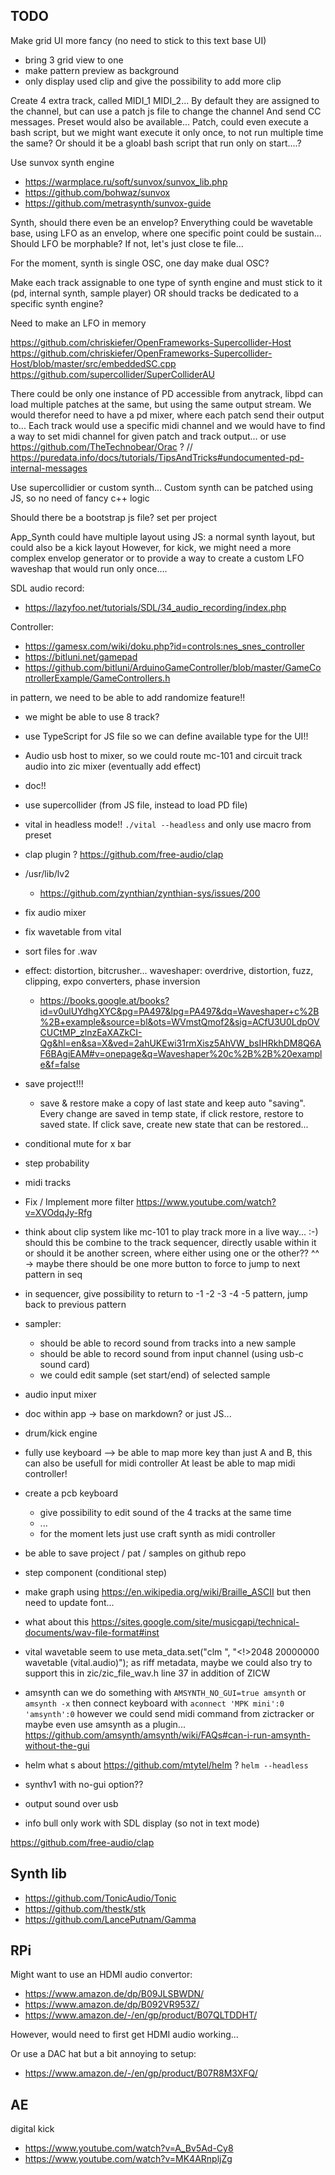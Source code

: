## TODO

Make grid UI more fancy (no need to stick to this text base UI)
- bring 3 grid view to one
- make pattern preview as background
- only display used clip and give the possibility to add more clip


Create 4 extra track, called MIDI_1 MIDI_2...
By default they are assigned to the channel, but can use a patch js file to change the channel
And send CC messages. Preset would also be available...
Patch, could even execute a bash script, but we might want execute it only once, to not run multiple
time the same? Or should it be a gloabl bash script that run only on start....?

Use sunvox synth engine
- https://warmplace.ru/soft/sunvox/sunvox_lib.php
- https://github.com/bohwaz/sunvox
- https://github.com/metrasynth/sunvox-guide

Synth, should there even be an envelop? Enverything could be wavetable base, using LFO as an envelop,
where one specific point could be sustain...
Should LFO be morphable? If not, let's just close te file...

For the moment, synth is single OSC, one day make dual OSC?

Make each track assignable to one type of synth engine and must stick to it (pd, internal synth, sample player)
OR should tracks be dedicated to a specific synth engine?

Need to make an LFO in memory

https://github.com/chriskiefer/OpenFrameworks-Supercollider-Host
https://github.com/chriskiefer/OpenFrameworks-Supercollider-Host/blob/master/src/embeddedSC.cpp
https://github.com/supercollider/SuperColliderAU

There could be only one instance of PD accessible from anytrack,
libpd can load multiple patches at the same, but using the same output stream.
We would therefor need to have a pd mixer, where each patch send their output to...
Each track would use a specific midi channel and we would have to find a way to set midi
channel for given patch and track output...
or use https://github.com/TheTechnobear/Orac ?
// https://puredata.info/docs/tutorials/TipsAndTricks#undocumented-pd-internal-messages

Use supercollidier or custom synth...
Custom synth can be patched using JS, so no need of fancy c++ logic

Should there be a bootstrap js file? set per project

App_Synth could have multiple layout using JS: a normal synth layout, but could also be a kick layout
However, for kick, we might need a more complex envelop generator or to provide a way to create a custom LFO waveshap that would run only once....

SDL audio record:
- https://lazyfoo.net/tutorials/SDL/34_audio_recording/index.php


Controller:
- https://gamesx.com/wiki/doku.php?id=controls:nes_snes_controller
- https://bitluni.net/gamepad
- https://github.com/bitluni/ArduinoGameController/blob/master/GameControllerExample/GameControllers.h


in pattern, we need to be able to add randomize feature!!

- we might be able to use 8 track?

- use TypeScript for JS file so we can define available type for the UI!!

- Audio usb host to mixer, so we could route mc-101 and circuit track audio into zic mixer (eventually add effect)

- doc!!  

- use supercollider (from JS file, instead to load PD file)

- vital in headless mode!! `./vital --headless` and only use macro from preset

- clap plugin ? https://github.com/free-audio/clap
- /usr/lib/lv2
    - https://github.com/zynthian/zynthian-sys/issues/200

- fix audio mixer
- fix wavetable from vital

- sort files for .wav

- effect: distortion, bitcrusher... waveshaper: overdrive, distortion, fuzz, clipping, expo converters, phase inversion
    - https://books.google.at/books?id=v0ulUYdhgXYC&pg=PA497&lpg=PA497&dq=Waveshaper+c%2B%2B+example&source=bl&ots=WVmstQmof2&sig=ACfU3U0LdpOVCUCtMP_zlnzEaXAZkCI-Qg&hl=en&sa=X&ved=2ahUKEwi31rmXisz5AhVW_bsIHRkhDM8Q6AF6BAgiEAM#v=onepage&q=Waveshaper%20c%2B%2B%20example&f=false

- save project!!!
    - save & restore
    make a copy of last state and keep auto "saving". Every change are saved in temp state, if click restore, restore to saved state.
    If click save, create new state that can be restored...

- conditional mute for x bar

- step probability

- midi tracks

- Fix / Implement more filter https://www.youtube.com/watch?v=XVOdqJy-Rfg

- think about clip system like mc-101 to play track more in a live way... :-)
    should this be combine to the track sequencer, directly usable within it
    or should it be another screen, where either using one or the other?? ^^
    -> maybe there should be one more button to force to jump to next pattern in seq

- in sequencer, give possibility to return to -1 -2 -3 -4 -5 pattern, jump back to previous pattern

- sampler:
    - should be able to record sound from tracks into a new sample
    - should be able to record sound from input channel (using usb-c sound card)
    - we could edit sample (set start/end) of selected sample

- audio input mixer

- doc within app
    -> base on markdown? or just JS...

- drum/kick engine

- fully use keyboard --> be able to map more key than just A and B, this can also be usefull for midi controller
    At least be able to map midi controller!

- create a pcb keyboard
    - give possibility to edit sound of the 4 tracks at the same time
    - ...
    - for the moment lets just use craft synth as midi controller

- be able to save project / pat / samples on github repo

- step component (conditional step)

- make graph using https://en.wikipedia.org/wiki/Braille_ASCII but then need to update font...

- what about this https://sites.google.com/site/musicgapi/technical-documents/wav-file-format#inst

- vital wavetable seem to use meta_data.set("clm ", "<!>2048 20000000 wavetable (vital.audio)");
    as riff metadata, maybe we could also try to support this in zic/zic_file_wav.h line 37
    in addition of ZICW

- amsynth
  can we do something with `AMSYNTH_NO_GUI=true amsynth` or `amsynth -x`
  then connect keyboard with `aconnect 'MPK mini':0 'amsynth':0`
  however we could send midi command from zictracker or maybe even use amsynth as a plugin...
  https://github.com/amsynth/amsynth/wiki/FAQs#can-i-run-amsynth-without-the-gui

- helm what s about https://github.com/mtytel/helm ? `helm --headless`

- synthv1 with no-gui option??

- output sound over usb

- info bull 
    only work with SDL display (so not in text mode)

https://github.com/free-audio/clap

## Synth lib

- https://github.com/TonicAudio/Tonic
- https://github.com/thestk/stk
- https://github.com/LancePutnam/Gamma

## RPi

Might want to use an HDMI audio convertor:
- https://www.amazon.de/dp/B09JLSBWDN/
- https://www.amazon.de/dp/B092VR953Z/
- https://www.amazon.de/-/en/gp/product/B07QLTDDHT/

However, would need to first get HDMI audio working...

Or use a DAC hat but a bit annoying to setup:
- https://www.amazon.de/-/en/gp/product/B07R8M3XFQ/

## AE

digital kick
- https://www.youtube.com/watch?v=A_Bv5Ad-Cy8
- https://www.youtube.com/watch?v=MK4ARnpljZg
